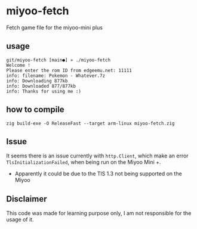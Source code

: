 # miyoo-fetch

Fetch game file for the miyoo-mini plus

## usage

```
git/miyoo-fetch [main●] » ./miyoo-fetch
Welcome !
Please enter the rom ID from edgeemu.net: 11111
info: filename: Pokemon - Whatever.7z
info: Downloading 877kb
info: Downloaded 877/877kb
info: Thanks for using me :)
```

## how to compile
`zig build-exe -O ReleaseFast --target arm-linux miyoo-fetch.zig`

## Issue

It seems there is an issue currently with `http.Client`, which make an error `TlsInitializationFailed`, when being run on the Miyoo Mini +.

* Apparently it could be due to the TlS 1.3 not being supported on the Miyoo

## Disclaimer

This code was made for learning purpose only, I am not responsible for the usage of it.
